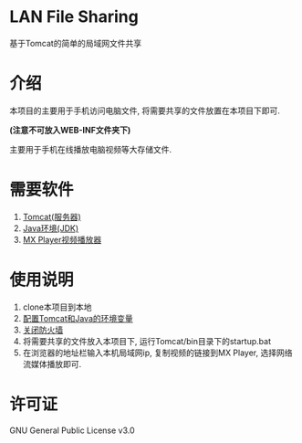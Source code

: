 # LAN File Sharing
基于Tomcat的简单的局域网文件共享

# 介绍

本项目的主要用于手机访问电脑文件, 将需要共享的文件放置在本项目下即可.

**(注意不可放入WEB-INF文件夹下)**

主要用于手机在线播放电脑视频等大存储文件.

# 需要软件
1. [Tomcat(服务器)](http://tomcat.apache.org/)
2. [Java环境(JDK)](http://www.oracle.com/technetwork/java/javase/downloads/index.html)
3. [MX Player视频播放器](https://www.baidu.com/s?wd=MXPlayer)

# 使用说明
1. clone本项目到本地
2. [配置Tomcat和Java的环境变量](https://www.baidu.com/s?wd=tomcat%20配置环境)
3. [关闭防火墙](https://www.baidu.com/s?wd=关闭防火墙)
4. 将需要共享的文件放入本项目下, 运行Tomcat/bin目录下的startup.bat
5. 在浏览器的地址栏输入本机局域网ip, 复制视频的链接到MX Player, 选择网络流媒体播放即可.

# 许可证
GNU General Public License v3.0
